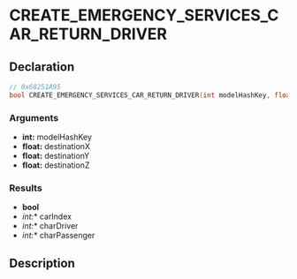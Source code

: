 # CREATE_EMERGENCY_SERVICES_CAR_RETURN_DRIVER

## Declaration
```cpp
// 0x68251A95
bool CREATE_EMERGENCY_SERVICES_CAR_RETURN_DRIVER(int modelHashKey, float destinationX, float destinationY, float destinationZ, int* carIndex, int* charDriver, int* charPassenger);
```

### Arguments
- **int:** modelHashKey
- **float:** destinationX
- **float:** destinationY
- **float:** destinationZ

### Results
- **bool**
- **int*:** carIndex
- **int*:** charDriver
- **int*:** charPassenger

## Description
